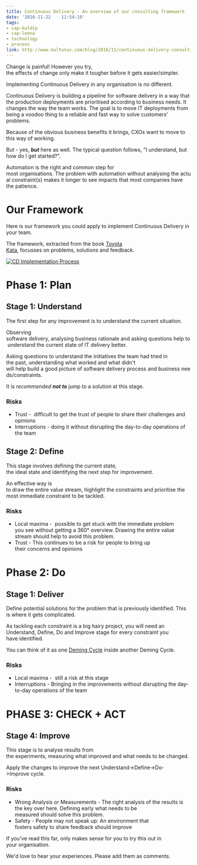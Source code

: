 ```yaml
---
title: Continuous Delivery - An overview of our consulting framework
date: '2016-11-22	 11:54:19'
tags:
- cap-kuldip
- cap-leena
- technology
- process
link: http://www.multunus.com/blog/2016/11/continuous-delivery-consulting-framework
---
```

Change is painful! However you try, the effects of change only make it tougher before it gets easier/simpler. 

Implementing Continuous Delivery in any organisation is no different.

Continuous Delivery is building a pipeline for software delivery in a way that the production deployments are prioritised according to business needs. It changes the way the team works. The goal is to move IT deployments from being a voodoo thing to a reliable and fast way to solve customers' problems.

Because of the obvious business benefits it brings, CXOs want to move to this way of working.

But - yes, ***but*** here as well. The typical question follows, "I understand, but how do I get started?".

Automation is the right and common step for most organisations. The problem with automation without analysing the actual constraint(s) makes it longer to see impacts that most companies have the patience.

Our Framework
=============

Here is our framework you could apply to implement Continuous Delivery in your team.

The framework, extracted from the book [Toyota Kata](https://www.amazon.com/Toyota-Kata-Managing-Improvement-Adaptiveness/dp/0071635238), focusses on problems, solutions and feedback.

[![CD Implementation Process](https://s3.amazonaws.com/multunus-website/uploads/2016/11/CD-Implementation-Process-1.png)](https://s3.amazonaws.com/multunus-website/uploads/2016/11/CD-Implementation-Process-1.png)

Phase 1: Plan
=============

Stage 1: Understand
-------------------

The first step for any improvement is to understand the current situation.

Observing software delivery, analysing business rationale and asking questions help to understand the current state of IT delivery better.

Asking questions to understand the initiatives the team had tried in the past, understanding what worked and what didn't will help build a good picture of software delivery process and business needs/constraints.

It is *recommended* ***not to*** jump to a solution at this stage.  

### Risks

-   Trust -  difficult to get the trust of people to share their challenges and opinions
-   Interruptions - doing it without disrupting the day-to-day operations of the team

Stage 2: Define
---------------

This stage involves defining the current state, the ideal state and identifying the next step for improvement. 

An effective way is to draw the entire value stream, highlight the constraints and prioritise the most immediate constraint to be tackled.

### Risks

-   Local maxima -  possible to get stuck with the immediate problem you see without getting a 360° overview. Drawing the entire value stream should help to avoid this problem.
-   Trust - This continues to be a risk for people to bring up their concerns and opinions

Phase 2: Do
===========

Stage 1: Deliver
----------------

Define potential solutions for the problem that is previously identified. This is where it gets complicated.

As tackling each constraint is a big hairy project, you will need an Understand, Define, Do and Improve stage for every constraint you have identified.  

You can think of it as one [Deming Cycle](https://www.isixsigma.com/dictionary/deming-cycle-pdca/) inside another Deming Cycle.

### Risks

-   Local maxima -  still a risk at this stage
-   Interruptions - Bringing in the improvements without disrupting the day-to-day operations of the team

PHASE 3: CHECK + ACT
====================

Stage 4: Improve
----------------

This stage is to analyse results from the experiments, measuring what improved and what needs to be changed.

Apply the changes to improve the next Understand->Define->Do->Improve cycle.

### Risks

-   Wrong Analysis or Measurements - The right analysis of the results is the key over here. Defining early what needs to be measured should solve this problem.
-   Safety - People may not speak up: An environment that fosters safety to share feedback should improve

If you've read this far, only makes sense for you to try this out in your organisation.

We'd love to hear your experiences. Please add them as comments.
